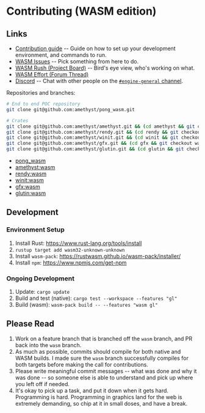 # Contributing (WASM edition)

## Links

* [Contribution guide](https://github.com/amethyst/amethyst/tree/wasm/docs/CONTRIBUTING_WASM.md) -- Guide on how to set up your development environment, and commands to run.
* [WASM Issues](https://github.com/amethyst/amethyst/issues?q=is%3Aissue+is%3Aopen+label%3A%22feat%3A+WASM+support%22) -- Pick something from here to do.
* [WASM Rush (Project Board)](https://github.com/amethyst/amethyst/projects/20) -- Bird's eye view, who's working on what.
* [WASM Effort (Forum Thread)](https://community.amethyst.rs/t/wasm-effort/1336)
* [Discord](https://discord.gg/amethyst) -- Chat with other people on the [`#engine-general` channel](https://discordapp.com/channels/425678876929163284/425679992244928512).

Repositories and branches:

```bash
# End to end POC repository
git clone git@github.com:amethyst/pong_wasm.git

# Crates
git clone git@github.com:amethyst/amethyst.git && (cd amethyst && git checkout wasm)
git clone git@github.com:amethyst/rendy.git && (cd rendy && git checkout wasm)
git clone git@github.com:amethyst/winit.git && (cd winit && git checkout wasm)
git clone git@github.com:amethyst/gfx.git && (cd gfx && git checkout wasm)
git clone git@github.com:amethyst/glutin.git && (cd glutin && git checkout wasm)
```

* [pong_wasm](https://github.com/amethyst/pong_wasm)
* [amethyst:wasm](https://github.com/amethyst/amethyst/tree/wasm)
* [rendy:wasm](https://github.com/amethyst/rendy/tree/wasm)
* [winit:wasm](https://github.com/amethyst/winit/tree/wasm)
* [gfx:wasm](https://github.com/amethyst/gfx/tree/wasm)
* [glutin:wasm](https://github.com/amethyst/glutin/tree/wasm)

## Development

### Environment Setup

1. Install Rust: https://www.rust-lang.org/tools/install
2. `rustup target add wasm32-unknown-unknown`
3. Install `wasm-pack`: https://rustwasm.github.io/wasm-pack/installer/
4. Install `npm`: https://www.npmjs.com/get-npm

### Ongoing Development

1. Update: `cargo update`
2. Build and test (native): `cargo test --workspace --features "gl"`
3. Build (wasm): `wasm-pack build -- --features "wasm gl"`

## Please Read

1. Work on a feature branch that is branched off the `wasm` branch, and PR back into the `wasm` branch.
2. As much as possible, commits should compile for both native and WASM builds. I made sure the `wasm` branch successfully compiles for both targets before making the call for contributions.
3. Please write meaningful commit messages -- what was done and why it was done -- so someone else is able to understand and pick up where you left off if needed.
4. It's okay to pick up a task, and put it down when it gets hard. Programming is hard. Programming in graphics land for the web is extremely demanding, so chip at it in small doses, and have a break.
